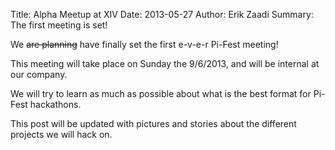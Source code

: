 Title: Alpha Meetup at XIV
Date: 2013-05-27
Author: Erik Zaadi
Summary: The first meeting is set!

We <del>are planning</del> have finally set the first e-v-e-r Pi-Fest meeting!

This meeting will take place on Sunday the 9/6/2013, and will be internal at our company.

We will try to learn as much as possible about what is the best format for Pi-Fest hackathons.

This post will be updated with pictures and stories about the different projects we will hack on.
